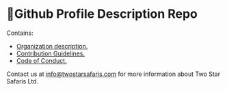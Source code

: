 # 🔰Github Profile Description Repo

Contains:

- [Organization description.](./profile/README.md)
- [Contribution Guidelines.](./Contributions.md)
- [Code of Conduct.](./CODE_OF_CONDUCT.md)

Contact us at [info@twostarsafaris.com](mailto:info@twostarsafaris.com) for more information about Two Star Safaris Ltd.
